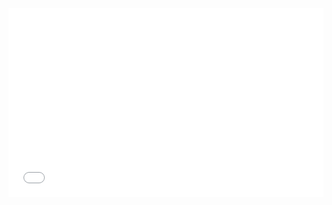 <div style="position: relative; padding: 30% 45%;">
<iframe src="//player.bilibili.com/player.html?aid=17274081&bvid=BV17W411a7B1&cid=28229099&page=1" scrolling="no" border="0" frameborder="no" framespacing="0" allowfullscreen="true" style="position: absolute; width: 100%; height: 100%; left: 0; top: 0;"> </iframe>
</div>